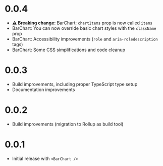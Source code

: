 # 0.0.4

- **⚠️ Breaking change:** BarChart: `chartItems` prop is now called `items`
- BarChart: You can now override basic chart styles with the `className` prop
- BarChart: Accessibility improvements (`role` and `aria-roledescription` tags)
- BarChart: Some CSS simplifications and code cleanup


# 0.0.3

- Build improvements, including proper TypeScript type setup
- Documentation improvements

# 0.0.2

- Build improvements (migration to Rollup as build tool)

# 0.0.1

- Initial release with `<BarChart />`
